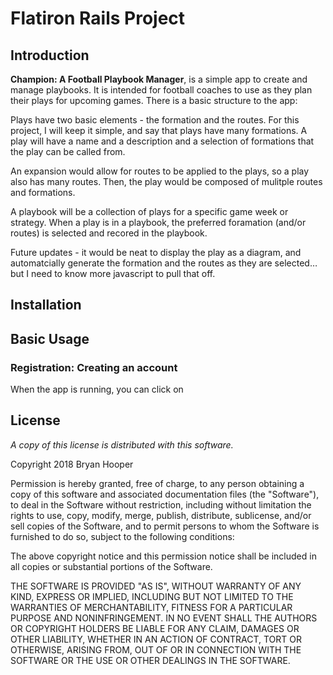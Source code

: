 # Flatiron Rails Project

## Introduction

**Champion: A Football Playbook Manager**, is a simple app to create and manage playbooks. It is intended for football coaches to use as they plan their plays for upcoming games. There is a basic structure to the app:

Plays have two basic elements - the formation and the routes. For this project, I will keep it simple, and say that plays have many formations. A play will have a name and a description and a selection of formations that the play can be called from.

An expansion would allow for routes to be applied to the plays, so a play also has many routes. Then, the play would be composed of mulitple routes and formations.

A playbook will be a collection of plays for a specific game week or strategy. When a play is in a playbook, the preferred foramation (and/or routes) is selected and recored in the playbook.

Future updates - it would be neat to display the play as a diagram, and automatcially generate the formation and the routes as they are selected…but I need to know more javascript to pull that off.

## Installation

## Basic Usage

### Registration: Creating an account

When the app is running, you can click on 

## License

_A copy of this license is distributed with this software._

Copyright 2018 Bryan Hooper

Permission is hereby granted, free of charge, to any person obtaining a copy of this software and associated documentation files (the "Software"), to deal in the Software without restriction, including without limitation the rights to use, copy, modify, merge, publish, distribute, sublicense, and/or sell copies of the Software, and to permit persons to whom the Software is furnished to do so, subject to the following conditions:

The above copyright notice and this permission notice shall be included in all copies or substantial portions of the Software.

THE SOFTWARE IS PROVIDED "AS IS", WITHOUT WARRANTY OF ANY KIND, EXPRESS OR IMPLIED, INCLUDING BUT NOT LIMITED TO THE WARRANTIES OF MERCHANTABILITY, FITNESS FOR A PARTICULAR PURPOSE AND NONINFRINGEMENT. IN NO EVENT SHALL THE AUTHORS OR COPYRIGHT HOLDERS BE LIABLE FOR ANY CLAIM, DAMAGES OR OTHER LIABILITY, WHETHER IN AN ACTION OF CONTRACT, TORT OR OTHERWISE, ARISING FROM, OUT OF OR IN CONNECTION WITH THE SOFTWARE OR THE USE OR OTHER DEALINGS IN THE SOFTWARE.